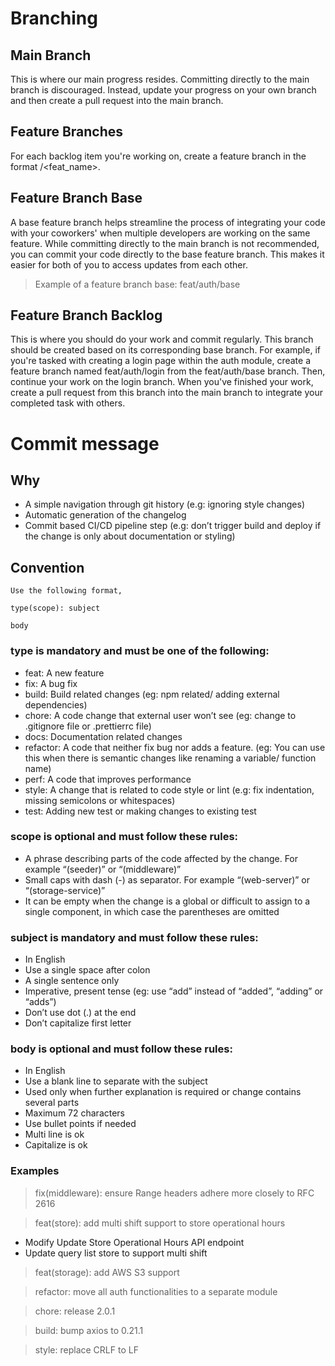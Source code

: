 # Branching

## Main Branch

This is where our main progress resides. Committing directly to the main branch is discouraged. Instead, update your progress on your own branch and then create a pull request into the main branch.

## Feature Branches

For each backlog item you're working on, create a feature branch in the format <feat>/<feat_name>.

## Feature Branch Base

A base feature branch helps streamline the process of integrating your code with your coworkers' when multiple developers are working on the same feature. While committing directly to the main branch is not recommended, you can commit your code directly to the base feature branch. This makes it easier for both of you to access updates from each other.

> Example of a feature branch base: feat/auth/base

## Feature Branch Backlog

This is where you should do your work and commit regularly. This branch should be created based on its corresponding base branch. For example, if you're tasked with creating a login page within the auth module, create a feature branch named feat/auth/login from the feat/auth/base branch. Then, continue your work on the login branch. When you've finished your work, create a pull request from this branch into the main branch to integrate your completed task with others.

# Commit message

## Why

- A simple navigation through git history (e.g: ignoring style changes)
- Automatic generation of the changelog
- Commit based CI/CD pipeline step (e.g: don’t trigger build and deploy if the change is only about documentation or styling)

## Convention

```
Use the following format,

type(scope): subject

body
```

### type is mandatory and must be one of the following:

- feat: A new feature
- fix: A bug fix
- build: Build related changes (eg: npm related/ adding external dependencies)
- chore: A code change that external user won’t see (eg: change to .gitignore file or .prettierrc file)
- docs: Documentation related changes
- refactor: A code that neither fix bug nor adds a feature. (eg: You can use this when there is semantic changes like renaming a variable/ function name)
- perf: A code that improves performance
- style: A change that is related to code style or lint (e.g: fix indentation, missing semicolons or whitespaces)
- test: Adding new test or making changes to existing test

### scope is optional and must follow these rules:

- A phrase describing parts of the code affected by the change. For example “(seeder)” or “(middleware)”
- Small caps with dash (-) as separator. For example “(web-server)” or “(storage-service)”
- It can be empty when the change is a global or difficult to assign to a single component, in which case the parentheses are omitted

### subject is mandatory and must follow these rules:

- In English
- Use a single space after colon
- A single sentence only
- Imperative, present tense (eg: use “add” instead of “added”, “adding” or “adds”)
- Don’t use dot (.) at the end
- Don’t capitalize first letter

### body is optional and must follow these rules:

- In English
- Use a blank line to separate with the subject
- Used only when further explanation is required or change contains several parts
- Maximum 72 characters
- Use bullet points if needed
- Multi line is ok
- Capitalize is ok

### Examples

> fix(middleware): ensure Range headers adhere more closely to RFC 2616

> feat(store): add multi shift support to store operational hours

- Modify Update Store Operational Hours API endpoint
- Update query list store to support multi shift

> feat(storage): add AWS S3 support

> refactor: move all auth functionalities to a separate module

> chore: release 2.0.1

> build: bump axios to 0.21.1

> style: replace CRLF to LF
